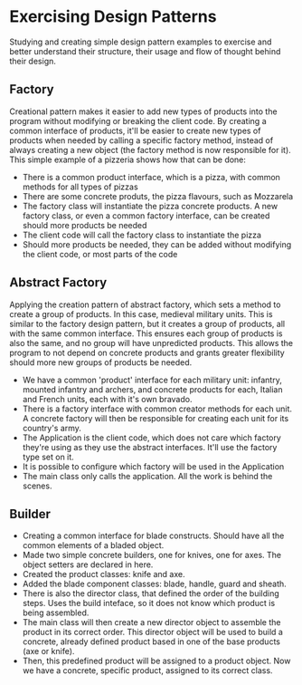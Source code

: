 # Exercising Design Patterns

Studying and creating simple design pattern examples to exercise and better understand their structure, their usage and flow of thought behind their design. 

## Factory

Creational pattern makes it easier to add new types of products into the program without modifying or breaking the client code.
By creating a common interface of products, it'll be easier to create new types of products when needed by calling a specific factory method, instead of always creating a new object (the factory method is now responsible for it).
This simple example of a pizzeria shows how that can be done:

 * There is a common product interface, which is a pizza, with common methods for all types of pizzas
 * There are some concrete produts, the pizza flavours, such as Mozzarela
 * The factory class will instantiate the pizza concrete products. A new factory class, or even a common factory interface, can be created should more products be needed
 * The client code will call the factory class to instantiate the pizza
 * Should more products be needed, they can be added without modifying the client code, or most parts of the code
 
## Abstract Factory

Applying the creation pattern of abstract factory, which sets a method to create a group of products. In this case, medieval military units.
This is similar to the factory design pattern, but it creates a group of products, all with the same common interface. This ensures each group of products is also the same, and no group will have unpredicted products.
This allows the program to not depend on concrete products and grants greater flexibility should more new groups of products be needed.

 * We have a common 'product' interface for each military unit: infantry, mounted infantry and archers, and concrete products for each, Italian and French units, each with it's own bravado.
 * There is a factory interface with common creator methods for each unit. A concrete factory will then be responsible for creating each unit for its country's army.
 * The Application is the client code, which does not care which factory they're using as they use the abstract interfaces. It'll use the factory type set on it.
 * It is possible to configure which factory will be used in the Application
 * The main class only calls the application. All the work is behind the scenes.
 
## Builder

 * Creating a common interface for blade constructs. Should have all the common elements of a bladed object.
 * Made two simple concrete builders, one for knives, one for axes. The object setters are declared in here.
 * Created the product classes: knife and axe.
 * Added the blade component classes: blade, handle, guard and sheath.
 * There is also the director class, that defined the order of the building steps. Uses the build inteface, so it does not know which product is being assembled.
 * The main class will then create a new director object to assemble the product in its correct order. This director object will be used to build a concrete, already defined product based in one of the base products (axe or knife).
 * Then, this predefined product will be assigned to a product object. Now we have a concrete, specific product, assigned to its correct class.

